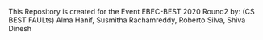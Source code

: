 This Repository is created for the Event EBEC-BEST 2020 Round2 
by: 
(CS BEST FAULts)
Alma Hanif,
Susmitha Rachamreddy,
Roberto Silva,
Shiva Dinesh
